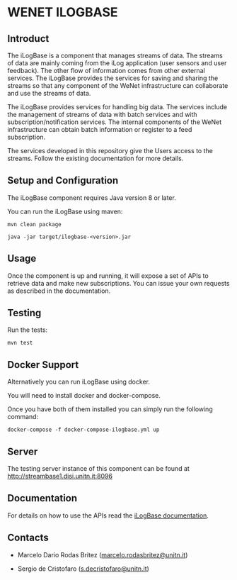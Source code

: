 # WENET ILOGBASE

## Introduct

The iLogBase is a component that manages streams of data. The streams of data are mainly coming from the iLog application (user sensors and user feedback). The other flow of information comes from other external services. The iLogBase provides the services for saving and sharing the streams so that any component of the WeNet infrastructure can collaborate and use the streams of data.

The iLogBase provides services for handling big data. The services include the management of streams of data with batch services and with subscription/notification services. The internal components of the WeNet infrastructure can obtain batch information or register to a feed subscription.

The services developed in this repository give the Users access to the streams. Follow the existing documentation for more details.

## Setup and Configuration

The iLogBase component requires Java version 8 or later.

You can run the iLogBase using maven:

```
mvn clean package

java -jar target/ilogbase-<version>.jar 
```

## Usage

Once the component is up and running, it will expose a set of APIs to retrieve data and make new subscriptions. You can issue your own requests as described in the documentation.

## Testing

Run the tests:

```
mvn test
```
## Docker Support 

Alternatively you can run iLogBase using docker.

You will need to install docker and docker-compose. 

Once you have both of them installed you can simply run the following command:

```
docker-compose -f docker-compose-ilogbase.yml up
```

## Server

The testing server instance of this component can be found at http://streambase1.disi.unitn.it:8096

## Documentation

For details on how to use the APIs read the [iLogBase documentation](http://swagger.u-hopper.com/?url=https://bitbucket.org/wenet/wenet-components-documentation/raw/master/sources/wenet-ilogbase-openapi.json#/).

## Contacts


- Marcelo Dario Rodas Britez (marcelo.rodasbritez@unitn.it)

- Sergio de Cristofaro (s.decristofaro@unitn.it)
